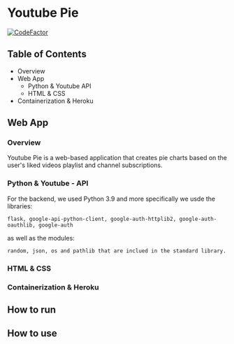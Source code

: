 # Youtube Pie

[![CodeFactor](https://www.codefactor.io/repository/github/nickgreen99/youtube-pie/badge)](https://www.codefactor.io/repository/github/nickgreen99/youtube-pie)

## Table of Contents
* Overview
* Web App
  - Python & Youtube API
  - HTML & CSS
* Containerization & Heroku

## Web App

### Overview
Youtube Pie is a web-based application that creates pie charts based on the user's liked videos playlist and channel subscriptions. 

### Python & Youtube - API
For the backend, we used Python 3.9 and more specifically we usde the libraries:
```
flask, google-api-python-client, google-auth-httplib2, google-auth-oauthlib, google-auth
```
as well as the modules:
```
random, json, os and pathlib that are inclued in the standard library.
```

### HTML & CSS

### Containerization & Heroku

## How to run

## How to use

